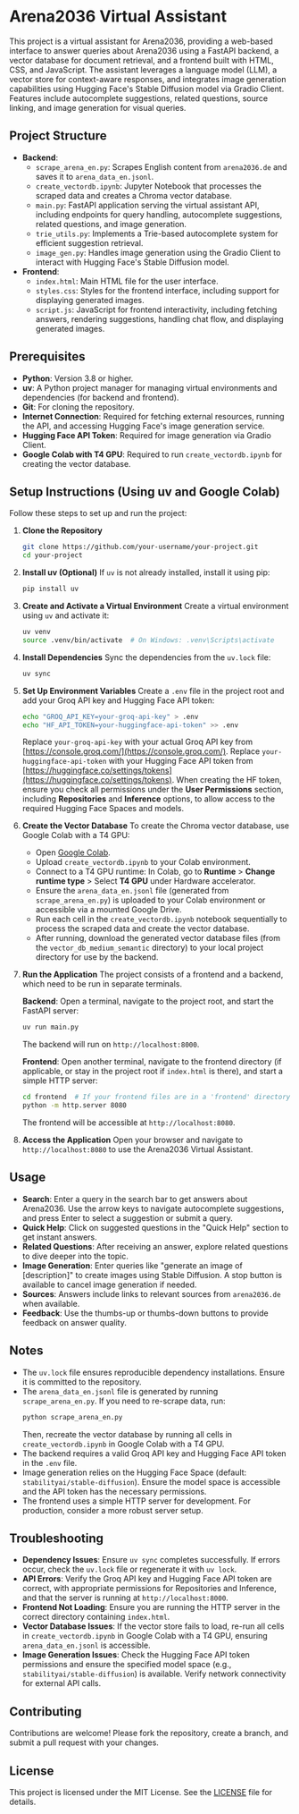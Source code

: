# Arena2036 Virtual Assistant

This project is a virtual assistant for Arena2036, providing a web-based interface to answer queries about Arena2036 using a FastAPI backend, a vector database for document retrieval, and a frontend built with HTML, CSS, and JavaScript. The assistant leverages a language model (LLM), a vector store for context-aware responses, and integrates image generation capabilities using Hugging Face's Stable Diffusion model via Gradio Client. Features include autocomplete suggestions, related questions, source linking, and image generation for visual queries.

## Project Structure

- **Backend**:
  - `scrape_arena_en.py`: Scrapes English content from `arena2036.de` and saves it to `arena_data_en.jsonl`.
  - `create_vectordb.ipynb`: Jupyter Notebook that processes the scraped data and creates a Chroma vector database.
  - `main.py`: FastAPI application serving the virtual assistant API, including endpoints for query handling, autocomplete suggestions, related questions, and image generation.
  - `trie_utils.py`: Implements a Trie-based autocomplete system for efficient suggestion retrieval.
  - `image_gen.py`: Handles image generation using the Gradio Client to interact with Hugging Face's Stable Diffusion model.
- **Frontend**:
  - `index.html`: Main HTML file for the user interface.
  - `styles.css`: Styles for the frontend interface, including support for displaying generated images.
  - `script.js`: JavaScript for frontend interactivity, including fetching answers, rendering suggestions, handling chat flow, and displaying generated images.

## Prerequisites

- **Python**: Version 3.8 or higher.
- **uv**: A Python project manager for managing virtual environments and dependencies (for backend and frontend).
- **Git**: For cloning the repository.
- **Internet Connection**: Required for fetching external resources, running the API, and accessing Hugging Face's image generation service.
- **Hugging Face API Token**: Required for image generation via Gradio Client.
- **Google Colab with T4 GPU**: Required to run `create_vectordb.ipynb` for creating the vector database.

## Setup Instructions (Using uv and Google Colab)

Follow these steps to set up and run the project:

1. **Clone the Repository**
   ```bash
   git clone https://github.com/your-username/your-project.git
   cd your-project
   ```

2. **Install uv (Optional)**
   If `uv` is not already installed, install it using pip:
   ```bash
   pip install uv
   ```

3. **Create and Activate a Virtual Environment**
   Create a virtual environment using `uv` and activate it:
   ```bash
   uv venv
   source .venv/bin/activate  # On Windows: .venv\Scripts\activate
   ```

4. **Install Dependencies**
   Sync the dependencies from the `uv.lock` file:
   ```bash
   uv sync
   ```

5. **Set Up Environment Variables**
   Create a `.env` file in the project root and add your Groq API key and Hugging Face API token:
   ```bash
   echo "GROQ_API_KEY=your-groq-api-key" > .env
   echo "HF_API_TOKEN=your-huggingface-api-token" >> .env
   ```
   Replace `your-groq-api-key` with your actual Groq API key from [https://console.groq.com/](https://console.groq.com/).
   Replace `your-huggingface-api-token` with your Hugging Face API token from [https://huggingface.co/settings/tokens](https://huggingface.co/settings/tokens). When creating the HF token, ensure you check all permissions under the **User Permissions** section, including **Repositories** and **Inference** options, to allow access to the required Hugging Face Spaces and models.

6. **Create the Vector Database**
   To create the Chroma vector database, use Google Colab with a T4 GPU:
   - Open [Google Colab](https://colab.research.google.com/).
   - Upload `create_vectordb.ipynb` to your Colab environment.
   - Connect to a T4 GPU runtime: In Colab, go to **Runtime** > **Change runtime type** > Select **T4 GPU** under Hardware accelerator.
   - Ensure the `arena_data_en.jsonl` file (generated from `scrape_arena_en.py`) is uploaded to your Colab environment or accessible via a mounted Google Drive.
   - Run each cell in the `create_vectordb.ipynb` notebook sequentially to process the scraped data and create the vector database.
   - After running, download the generated vector database files (from the `vector_db_medium_semantic` directory) to your local project directory for use by the backend.

7. **Run the Application**
   The project consists of a frontend and a backend, which need to be run in separate terminals.

   **Backend**:
   Open a terminal, navigate to the project root, and start the FastAPI server:
   ```bash
   uv run main.py
   ```
   The backend will run on `http://localhost:8000`.

   **Frontend**:
   Open another terminal, navigate to the frontend directory (if applicable, or stay in the project root if `index.html` is there), and start a simple HTTP server:
   ```bash
   cd frontend  # If your frontend files are in a 'frontend' directory; skip if in root
   python -m http.server 8080
   ```
   The frontend will be accessible at `http://localhost:8080`.

8. **Access the Application**
   Open your browser and navigate to `http://localhost:8080` to use the Arena2036 Virtual Assistant.

## Usage

- **Search**: Enter a query in the search bar to get answers about Arena2036. Use the arrow keys to navigate autocomplete suggestions, and press Enter to select a suggestion or submit a query.
- **Quick Help**: Click on suggested questions in the "Quick Help" section to get instant answers.
- **Related Questions**: After receiving an answer, explore related questions to dive deeper into the topic.
- **Image Generation**: Enter queries like "generate an image of [description]" to create images using Stable Diffusion. A stop button is available to cancel image generation if needed.
- **Sources**: Answers include links to relevant sources from `arena2036.de` when available.
- **Feedback**: Use the thumbs-up or thumbs-down buttons to provide feedback on answer quality.

## Notes

- The `uv.lock` file ensures reproducible dependency installations. Ensure it is committed to the repository.
- The `arena_data_en.jsonl` file is generated by running `scrape_arena_en.py`. If you need to re-scrape data, run:
  ```bash
  python scrape_arena_en.py
  ```
  Then, recreate the vector database by running all cells in `create_vectordb.ipynb` in Google Colab with a T4 GPU.
- The backend requires a valid Groq API key and Hugging Face API token in the `.env` file.
- Image generation relies on the Hugging Face Space (default: `stabilityai/stable-diffusion`). Ensure the model space is accessible and the API token has the necessary permissions.
- The frontend uses a simple HTTP server for development. For production, consider a more robust server setup.

## Troubleshooting

- **Dependency Issues**: Ensure `uv sync` completes successfully. If errors occur, check the `uv.lock` file or regenerate it with `uv lock`.
- **API Errors**: Verify the Groq API key and Hugging Face API token are correct, with appropriate permissions for Repositories and Inference, and that the server is running at `http://localhost:8000`.
- **Frontend Not Loading**: Ensure you are running the HTTP server in the correct directory containing `index.html`.
- **Vector Database Issues**: If the vector store fails to load, re-run all cells in `create_vectordb.ipynb` in Google Colab with a T4 GPU, ensuring `arena_data_en.jsonl` is accessible.
- **Image Generation Issues**: Check the Hugging Face API token permissions and ensure the specified model space (e.g., `stabilityai/stable-diffusion`) is available. Verify network connectivity for external API calls.

## Contributing

Contributions are welcome! Please fork the repository, create a branch, and submit a pull request with your changes.

## License

This project is licensed under the MIT License. See the [LICENSE](LICENSE) file for details.